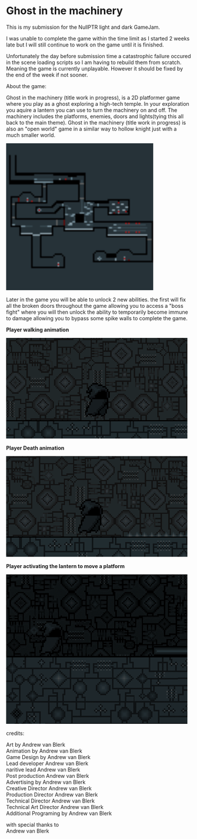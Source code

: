 # Ghost in the machinery

This is my submission for the NullPTR light and dark GameJam.

I was unable to complete the game within the time limit as I started 2 weeks late but I will still continue to work on the game until it is finished.

Unfortunately the day before submission time a catastrophic failure occured in the scene loading scripts so I am having to rebuild them from scratch. 
Meaning the game is currently unplayable. However it should be fixed by the end of the week if not sooner.

About the game:

Ghost in the machinery (title work in progress), is a 2D platformer game where you play as a ghost exploring a high-tech temple. 
In your exploration you aquire a lantern you can use to turn the machinery on and off. The machinery includes the platforms, enemies, doors and lights(tying this all back to the main theme).
Ghost in the machinery (title work in progress) is also an "open world" game in a similar way to hollow knight just with a much smaller world. 

<img src="images/world%20map.png" width="400px" />

Later in the game you will be able to unlock 2 new abilities. the first will fix all the broken doors throughout the game allowing you to access a "boss fight"
where you will then unlock the ability to temporarily become immune to damage allowing you to bypass some spike walls to complete the game.

<b>Player walking animation</b>

<img src="images/walk1.gif" />  

<b>Player Death animation</b>

<img src="images/Death.gif" />  

<b>Player activating the lantern to move a platform</b>
  
<img src="images/lantern1.gif" />

  
  
credits:

Art by Andrew van Blerk  
Animation by Andrew van Blerk  
Game Design by Andrew van Blerk  
Lead developer Andrew van Blerk  
naritive lead Andrew van Blerk  
Post production Andrew van Blerk  
Advertising by Andrew van Blerk  
Creative Director Andrew van Blerk   
Production Director Andrew van Blerk  
Technical Director Andrew van Blerk  
Technical Art Director Andrew van Blerk  
Additional Programing by Andrew van Blerk  

with special thanks to  
Andrew van Blerk  
